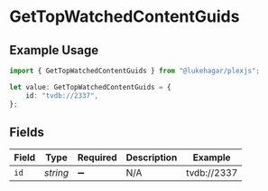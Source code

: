 # GetTopWatchedContentGuids

## Example Usage

```typescript
import { GetTopWatchedContentGuids } from "@lukehagar/plexjs";

let value: GetTopWatchedContentGuids = {
    id: "tvdb://2337",
};
```

## Fields

| Field              | Type               | Required           | Description        | Example            |
| ------------------ | ------------------ | ------------------ | ------------------ | ------------------ |
| `id`               | *string*           | :heavy_minus_sign: | N/A                | tvdb://2337        |